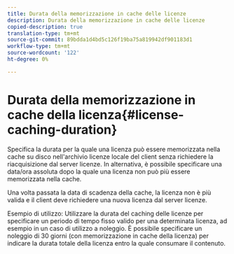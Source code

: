 ```yaml
---
title: Durata della memorizzazione in cache delle licenze
description: Durata della memorizzazione in cache delle licenze
copied-description: true
translation-type: tm+mt
source-git-commit: 89bdda1d4bd5c126f19ba75a819942df901183d1
workflow-type: tm+mt
source-wordcount: '122'
ht-degree: 0%

---
```



# Durata della memorizzazione in cache della licenza{#license-caching-duration}

Specifica la durata per la quale una licenza può essere memorizzata nella cache su disco nell&#39;archivio licenze locale del client senza richiedere la riacquisizione dal server licenze. In alternativa, è possibile specificare una data/ora assoluta dopo la quale una licenza non può più essere memorizzata nella cache.

Una volta passata la data di scadenza della cache, la licenza non è più valida e il client deve richiedere una nuova licenza dal server licenze.

Esempio di utilizzo: Utilizzare la durata del caching delle licenze per specificare un periodo di tempo fisso valido per una determinata licenza, ad esempio in un caso di utilizzo a noleggio. È possibile specificare un noleggio di 30 giorni (con memorizzazione in cache della licenza) per indicare la durata totale della licenza entro la quale consumare il contenuto.
